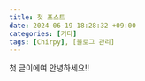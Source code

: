 ```yaml
---
title: 첫 포스트
date: 2024-06-19 18:28:32 +09:00
categories: [기타]
tags: [Chirpy], [블로그 관리]
---
```


첫 글이에여 안녕하세요!!
